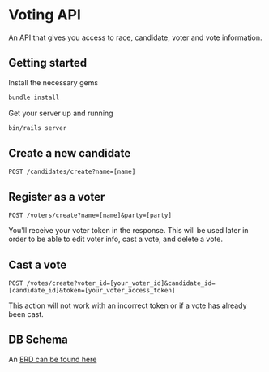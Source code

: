 # Voting API

An API that gives you access to race, candidate, voter and vote information.

## Getting started

Install the necessary gems
```bash
bundle install
```

Get your server up and running
```bash
bin/rails server
```

## Create a new candidate
```
POST /candidates/create?name=[name]
```

## Register as a voter
```
POST /voters/create?name=[name]&party=[party]
```
You'll receive your voter token in the response. This will be used later in order to be able to edit voter info, cast a vote, and delete a vote.

## Cast a vote
```
POST /votes/create?voter_id=[your_voter_id]&candidate_id=[candidate_id]&token=[your_voter_access_token]
```
This action will not work with an incorrect token or if a vote has already been cast.

## DB Schema
An [ERD can be found here](https://www.lucidchart.com/invitations/accept/1928e8f8-8d9c-405d-859f-80c143101f86)
